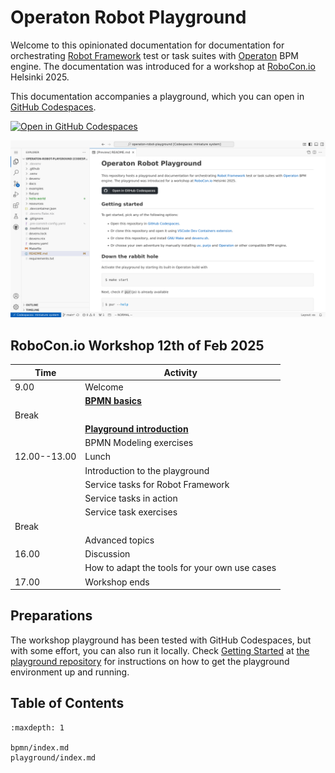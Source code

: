 <!-- Syntax: https://myst-parser.readthedocs.io/ -->

# Operaton Robot Playground

Welcome to this opinionated documentation for documentation for orchestrating [Robot Framework](https://robotframework.org/) test or task suites with [Operaton](https://operaton.org/) BPM engine. The documentation was introduced for a workshop at [RoboCon.io](https://robocon.io/) Helsinki 2025.

This documentation accompanies a playground, which you can open in [GitHub Codespaces](https://codespaces.new/datakurre/operaton-robot-playground).

[![Open in GitHub Codespaces](https://github.com/codespaces/badge.svg)](https://codespaces.new/datakurre/operaton-robot-playground)

![Screenshot of GitHub Codespaces](./README.png)


## RoboCon.io Workshop 12th of Feb 2025

| Time          | Activity                              |
|---------------|---------------------------------------|
| 9.00          | Welcome                               |
|               | **[BPMN basics](bpmn/index.md)**      |
| Break         |                                       |
|               | **[Playground introduction](playground/index.md)**      |
|               | BPMN Modeling exercises               |
| 12.00--13.00  | Lunch                                 |
|               | Introduction to the playground        |
|               | Service tasks for Robot Framework     |
|               | Service tasks in action               |
|               | Service task exercises                |
| Break         |                                       |
|               | Advanced topics                       |
| 16.00         | Discussion                            |
|               | How to adapt the tools for your own use cases |
| 17.00         | Workshop ends                         |

## Preparations

The workshop playground has been tested with GitHub Codespaces, but with some effort, you can also run it locally. Check [Getting Started](https://github.com/datakurre/operaton-robot-playground#getting-started) at [the playground repository](https://github.com/datakurre/operation-robot-playground) for instructions on how to get the playground environment up and running.

## Table of Contents

```{toctree}
:maxdepth: 1

bpmn/index.md
playground/index.md
```


